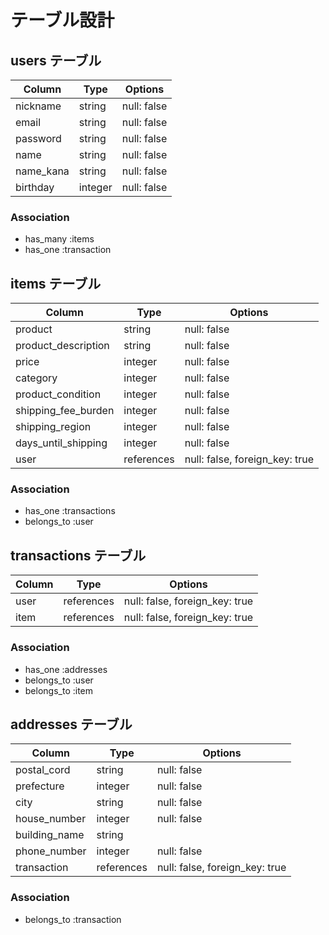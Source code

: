 # テーブル設計

## users テーブル

| Column    | Type    | Options     |
| --------  | ------  | ----------- |
| nickname  | string  | null: false |
| email     | string  | null: false |
| password  | string  | null: false |
| name      | string  | null: false |
| name_kana | string  | null: false |
| birthday  | integer | null: false |

### Association

- has_many :items
- has_one  :transaction

## items テーブル

| Column              | Type       | Options                        |
| ------------------- | ---------- | ------------------------------ |
| product             | string     | null: false                    |
| product_description | string     | null: false                    |
| price               | integer    | null: false                    |
| category            | integer    | null: false                    |
| product_condition   | integer    | null: false                    |
| shipping_fee_burden | integer    | null: false                    |
| shipping_region     | integer    | null: false                    |
| days_until_shipping | integer    | null: false                    |
| user                | references | null: false, foreign_key: true |

### Association

- has_one    :transactions
- belongs_to :user

## transactions テーブル

| Column    | Type       | Options                        |
| --------- | ---------- | ------------------------------ |
| user      | references | null: false, foreign_key: true |
| item      | references | null: false, foreign_key: true |

### Association

- has_one    :addresses
- belongs_to :user
- belongs_to :item

## addresses テーブル

| Column        | Type       | Options                        |
| ------------  | ---------- | ------------------------------ |
| postal_cord   | string     | null: false                    |
| prefecture    | integer    | null: false                    |
| city          | string     | null: false                    |
| house_number  | integer    | null: false                    |
| building_name | string     |
| phone_number  | integer    | null: false                    |
| transaction   | references | null: false, foreign_key: true |

### Association

- belongs_to :transaction